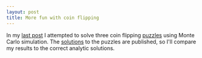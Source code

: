 ```yaml
---
layout: post
title: More fun with coin flipping
---
```

In my [last post](fun-with-coin-flipping/) I attempted to solve three coin flipping [puzzles](http://cacm.acm.org/magazines/2013/11/169037-puzzled-coin-flipping/abstract) using Monte Carlo simulation. The [solutions](http://cacm.acm.org/magazines/2013/12/169936-puzzled-solutions-and-sources/abstract) to the puzzles are published, so I'll compare my results to the correct analytic solutions.

